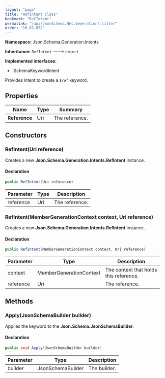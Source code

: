 ```yaml
---
layout: "page"
title: "RefIntent Class"
bookmark: "RefIntent"
permalink: "/api/JsonSchema.Net.Generation/:title/"
order: "10.05.072"
---
```

**Namespace:** Json.Schema.Generation.Intents

**Inheritance:**
`RefIntent`
 🡒 
`object`

**Implemented interfaces:**

- ISchemaKeywordIntent

Provides intent to create a `$ref` keyword.

## Properties

| Name | Type | Summary |
|---|---|---|
| **Reference** | Uri | The reference. |

## Constructors

### RefIntent(Uri reference)

Creates a new **Json.Schema.Generation.Intents.RefIntent** instance.

#### Declaration

```c#
public RefIntent(Uri reference)
```

| Parameter | Type | Description |
|---|---|---|
| reference | Uri | The reference. |


### RefIntent(MemberGenerationContext context, Uri reference)

Creates a new **Json.Schema.Generation.Intents.RefIntent** instance.

#### Declaration

```c#
public RefIntent(MemberGenerationContext context, Uri reference)
```

| Parameter | Type | Description |
|---|---|---|
| context | MemberGenerationContext | The context that holds this reference. |
| reference | Uri | The reference. |


## Methods

### Apply(JsonSchemaBuilder builder)

Applies the keyword to the **Json.Schema.JsonSchemaBuilder**.

#### Declaration

```c#
public void Apply(JsonSchemaBuilder builder)
```

| Parameter | Type | Description |
|---|---|---|
| builder | JsonSchemaBuilder | The builder. |


